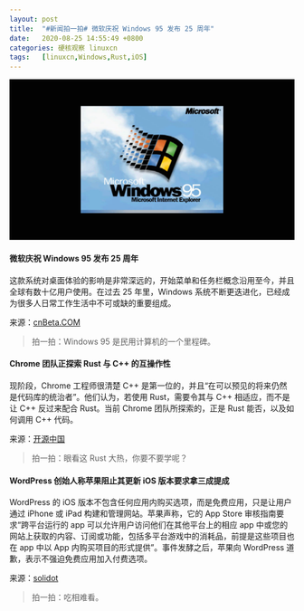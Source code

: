 ```yaml
---
layout: post
title:	"#新闻拍一拍# 微软庆祝 Windows 95 发布 25 周年"
date:	2020-08-25 14:55:49 +0800 
categories:	硬核观察 linuxcn 
tags:	[linuxcn,Windows,Rust,iOS]
---
```



![](/Asserts/Images/album/202008/25/145509riakb5kibzjtuj7n.jpg)


#### 微软庆祝 Windows 95 发布 25 周年


这款系统对桌面体验的影响是非常深远的，开始菜单和任务栏概念沿用至今，并且全球有数十亿用户使用。在过去 25 年里，Windows 系统不断更迭进化，已经成为很多人日常工作生活中不可或缺的重要组成。


来源：[cnBeta.COM](https://www.cnbeta.com/articles/tech/1019859.htm "https://www.cnbeta.com/articles/tech/1019859.htm")



> 
> 拍一拍：Windows 95 是民用计算机的一个里程碑。
> 
> 
> 


#### Chrome 团队正探索 Rust 与 C++ 的互操作性


现阶段，Chrome 工程师很清楚 C++ 是第一位的，并且“在可以预见的将来仍然是代码库的统治者”。他们认为，若使用 Rust，需要令其与 C++ 相适应，而不是让 C++ 反过来配合 Rust。当前 Chrome 团队所探索的，正是 Rust 能否，以及如何调用 C++ 代码。


来源：[开源中国](https://www.oschina.net/news/118148/chrome-rust-and-c-interoperability "https://www.oschina.net/news/118148/chrome-rust-and-c-interoperability")



> 
> 拍一拍：眼看这 Rust 大热，你要不要学呢？
> 
> 
> 


#### WordPress 创始人称苹果阻止其更新 iOS 版本要求拿三成提成


WordPress 的 iOS 版本不包含任何应用内购买选项，而是免费应用，只是让用户通过 iPhone 或 iPad 构建和管理网站。苹果声称，它的 App Store 审核指南要求“跨平台运行的 app 可以允许用户访问他们在其他平台上的相应 app 中或您的网站上获取的内容、订阅或功能，包括多平台游戏中的消耗品，前提是这些项目也在 app 中以 App 内购买项目的形式提供”。事件发酵之后，苹果向 WordPress 道歉，表示不强迫免费应用加入付费选项。


来源：[solidot](https://www.solidot.org/story?sid=65323 "https://www.solidot.org/story?sid=65323")



> 
> 拍一拍：吃相难看。
> 
> 
>
